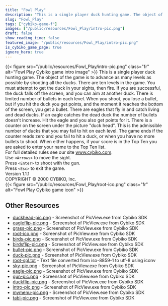 ```yaml
---
title: "Fowl Play"
description: "This is a single player duck hunting game. The object of the game is to advance as many levels as possible by shooting all the ducks. There are ten levels in the game. You must attempt to get the duck in your sights, then fire.  If you are successful, the duck falls off the scree..."
slug: "Fowl_Play"
tags: ["cybiko-game-f"]
images: ["/public/resources/Fowl_Play/intro-pic.png"]
draft: false
show_reading_time: false
featured_image: "/public/resources/Fowl_Play/intro-pic.png"
is_cybiko_game_page: true
ignore_hero: true
---
```

{{< figure src="/public/resources/Fowl_Play/intro-pic.png" class="fr" alt="Fowl Play Cybiko game intro image" >}}
This is a single player duck hunting game. The object of the game is to advance as many levels as possible by shooting all the ducks. There are ten levels in the game. You must attempt to get the duck in your sights, then fire.  If you are successful, the duck falls off the screen, and you can aim at another duck. There is limited number of bullets in each level. When you shoot, you lose a bullet, but if you hit the duck you get points, and the moment it reaches the bottom of the screen, you get a bullet. There are eagles that fly in and catch living and dead ducks.  If an eagle catches the dead duck the number of bullets doesn't increase. Hit the eagle and you also get points for it. There is a counter on the screen under the picture "duck head". This is the admissible number of ducks that you may fail to hit on each level. The game ends if the counter reads zero and you fail to hit a duck, or when you have no more bullets to shoot. When either happens, if your score is in the Top Ten you are asked to enter your name to the Top Ten list. \
For full detailed rules see our site www.cybiko.com. \
Use `<Arrows>`  to move the sight. \
Press `<Enter>`  to shoot with the gun. \
Press `<Esc>`  to exit the game. \
Version 1.1.1 \
COPYRIGHT © 2000 CYBIKO, Inc. \
 {{< figure src="/public/resources/Fowl_Play/root-ico.png" class="fr" alt="Fowl Play Cybiko game icon" >}}

## Other Resources
* [duckhead-pic.png](/public/resources/Fowl_Play/duckhead-pic.png) - Screenshot of PicView.exe from Cybiko SDK
* [eagleflip-pic.png](/public/resources/Fowl_Play/eagleflip-pic.png) - Screenshot of PicView.exe from Cybiko SDK
* [grass-pic.png](/public/resources/Fowl_Play/grass-pic.png) - Screenshot of PicView.exe from Cybiko SDK
* [root-ico.png](/public/resources/Fowl_Play/root-ico.png) - Screenshot of PicView.exe from Cybiko SDK
* [birds-pic.png](/public/resources/Fowl_Play/birds-pic.png) - Screenshot of PicView.exe from Cybiko SDK
* [birdsflip-pic.png](/public/resources/Fowl_Play/birdsflip-pic.png) - Screenshot of PicView.exe from Cybiko SDK
* [bullet-pic.png](/public/resources/Fowl_Play/bullet-pic.png) - Screenshot of PicView.exe from Cybiko SDK
* [duck-pic.png](/public/resources/Fowl_Play/duck-pic.png) - Screenshot of PicView.exe from Cybiko SDK
* [root-spl.txt](/public/resources/Fowl_Play/root-spl.txt) - Text file converted from iso-8859-1 to utf-8 using iconv
* [sky-pic.png](/public/resources/Fowl_Play/sky-pic.png) - Screenshot of PicView.exe from Cybiko SDK
* [eagle-pic.png](/public/resources/Fowl_Play/eagle-pic.png) - Screenshot of PicView.exe from Cybiko SDK
* [gun-pic.png](/public/resources/Fowl_Play/gun-pic.png) - Screenshot of PicView.exe from Cybiko SDK
* [duckflip-pic.png](/public/resources/Fowl_Play/duckflip-pic.png) - Screenshot of PicView.exe from Cybiko SDK
* [intro-pic.png](/public/resources/Fowl_Play/intro-pic.png) - Screenshot of PicView.exe from Cybiko SDK
* [mymenu-pic.png](/public/resources/Fowl_Play/mymenu-pic.png) - Screenshot of PicView.exe from Cybiko SDK
* [tabl-pic.png](/public/resources/Fowl_Play/tabl-pic.png) - Screenshot of PicView.exe from Cybiko SDK
